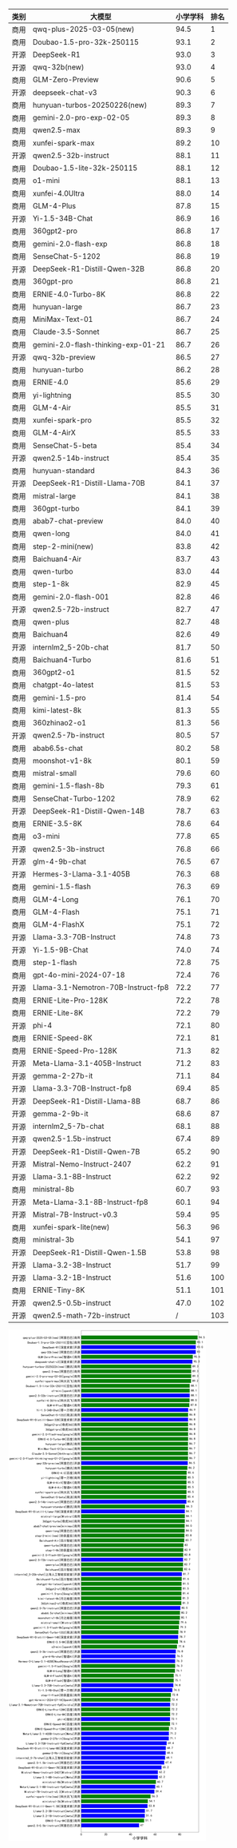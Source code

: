 
| 类别 | 大模型                         | 小学学科 | 排名 |
|-----|------------------------------|---------|----|
|商用|qwq-plus-2025-03-05(new)|94.5|1|
|商用|Doubao-1.5-pro-32k-250115|93.1|2|
|开源|DeepSeek-R1|93.0|3|
|开源|qwq-32b(new)|93.0|4|
|商用|GLM-Zero-Preview|90.6|5|
|开源|deepseek-chat-v3|90.3|6|
|商用|hunyuan-turbos-20250226(new)|89.3|7|
|商用|gemini-2.0-pro-exp-02-05|89.3|8|
|商用|qwen2.5-max|89.3|9|
|商用|xunfei-spark-max|89.2|10|
|开源|qwen2.5-32b-instruct|88.1|11|
|商用|Doubao-1.5-lite-32k-250115|88.1|12|
|商用|o1-mini|88.1|13|
|商用|xunfei-4.0Ultra|88.0|14|
|商用|GLM-4-Plus|87.8|15|
|开源|Yi-1.5-34B-Chat|86.9|16|
|商用|360gpt2-pro|86.8|17|
|商用|gemini-2.0-flash-exp|86.8|18|
|商用|SenseChat-5-1202|86.8|19|
|开源|DeepSeek-R1-Distill-Qwen-32B|86.8|20|
|商用|360gpt-pro|86.8|21|
|商用|ERNIE-4.0-Turbo-8K|86.8|22|
|商用|hunyuan-large|86.7|23|
|商用|MiniMax-Text-01|86.7|24|
|商用|Claude-3.5-Sonnet|86.7|25|
|商用|gemini-2.0-flash-thinking-exp-01-21|86.7|26|
|开源|qwq-32b-preview|86.5|27|
|商用|hunyuan-turbo|86.2|28|
|商用|ERNIE-4.0|85.6|29|
|商用|yi-lightning|85.5|30|
|商用|GLM-4-Air|85.5|31|
|商用|xunfei-spark-pro|85.5|32|
|商用|GLM-4-AirX|85.5|33|
|商用|SenseChat-5-beta|85.4|34|
|开源|qwen2.5-14b-instruct|85.4|35|
|商用|hunyuan-standard|84.3|36|
|开源|DeepSeek-R1-Distill-Llama-70B|84.1|37|
|商用|mistral-large|84.1|38|
|商用|360gpt-turbo|84.1|39|
|商用|abab7-chat-preview|84.0|40|
|商用|qwen-long|84.0|41|
|商用|step-2-mini(new)|83.8|42|
|商用|Baichuan4-Air|83.7|43|
|商用|qwen-turbo|83.0|44|
|商用|step-1-8k|82.9|45|
|商用|gemini-2.0-flash-001|82.8|46|
|开源|qwen2.5-72b-instruct|82.7|47|
|商用|qwen-plus|82.7|48|
|商用|Baichuan4|82.6|49|
|开源|internlm2_5-20b-chat|81.7|50|
|商用|Baichuan4-Turbo|81.6|51|
|商用|360gpt2-o1|81.5|52|
|商用|chatgpt-4o-latest|81.5|53|
|商用|gemini-1.5-pro|81.4|54|
|商用|kimi-latest-8k|81.3|55|
|商用|360zhinao2-o1|81.3|56|
|开源|qwen2.5-7b-instruct|80.5|57|
|商用|abab6.5s-chat|80.2|58|
|商用|moonshot-v1-8k|80.1|59|
|商用|mistral-small|79.6|60|
|商用|gemini-1.5-flash-8b|79.3|61|
|商用|SenseChat-Turbo-1202|78.9|62|
|开源|DeepSeek-R1-Distill-Qwen-14B|78.7|63|
|商用|ERNIE-3.5-8K|78.6|64|
|商用|o3-mini|77.8|65|
|开源|qwen2.5-3b-instruct|76.8|66|
|开源|glm-4-9b-chat|76.5|67|
|开源|Hermes-3-Llama-3.1-405B|76.3|68|
|商用|gemini-1.5-flash|76.3|69|
|商用|GLM-4-Long|76.1|70|
|商用|GLM-4-Flash|75.1|71|
|商用|GLM-4-FlashX|75.1|72|
|开源|Llama-3.3-70B-Instruct|74.8|73|
|开源|Yi-1.5-9B-Chat|74.0|74|
|商用|step-1-flash|72.8|75|
|商用|gpt-4o-mini-2024-07-18|72.4|76|
|开源|Llama-3.1-Nemotron-70B-Instruct-fp8|72.2|77|
|商用|ERNIE-Lite-Pro-128K|72.2|78|
|商用|ERNIE-Lite-8K|72.2|79|
|开源|phi-4|72.1|80|
|商用|ERNIE-Speed-8K|72.1|81|
|商用|ERNIE-Speed-Pro-128K|71.3|82|
|开源|Meta-Llama-3.1-405B-Instruct|71.2|83|
|开源|gemma-2-27b-it|71.1|84|
|开源|Llama-3.3-70B-Instruct-fp8|69.4|85|
|开源|DeepSeek-R1-Distill-Llama-8B|68.7|86|
|开源|gemma-2-9b-it|68.6|87|
|开源|internlm2_5-7b-chat|68.1|88|
|开源|qwen2.5-1.5b-instruct|67.4|89|
|开源|DeepSeek-R1-Distill-Qwen-7B|65.2|90|
|开源|Mistral-Nemo-Instruct-2407|62.2|91|
|开源|Llama-3.1-8B-Instruct|62.2|92|
|商用|ministral-8b|60.7|93|
|开源|Meta-Llama-3.1-8B-Instruct-fp8|60.1|94|
|开源|Mistral-7B-Instruct-v0.3|59.4|95|
|商用|xunfei-spark-lite(new)|56.3|96|
|商用|ministral-3b|54.1|97|
|开源|DeepSeek-R1-Distill-Qwen-1.5B|53.8|98|
|开源|Llama-3.2-3B-Instruct|51.7|99|
|开源|Llama-3.2-1B-Instruct|51.6|100|
|商用|ERNIE-Tiny-8K|51.1|101|
|开源|qwen2.5-0.5b-instruct|47.0|102|
|开源|qwen2.5-math-72b-instruct|/|103|


![lin](../pic/小学学科.png)
